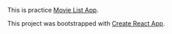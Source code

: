 This is practice [Movie List App](https://gist.github.com/beth/3e7eb34ff1a46b674d40ece896c593c2).

This project was bootstrapped with [Create React App](https://github.com/facebookincubator/create-react-app).
